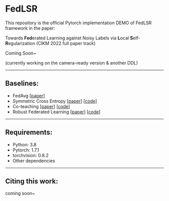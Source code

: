 # FedLSR

This repository is the official Pytorch implementation DEMO of FedLSR framework in the paper:

Towards **Fed**erated Learning against Noisy Labels via **L**ocal **S**elf-**R**egularization (CIKM 2022 full paper track)

Coming Soon~

(currently working on the camera-ready version & another DDL)

----------------------------
## Baselines:
- FedAvg [[paper](http://proceedings.mlr.press/v54/mcmahan17a?ref=https://githubhelp.com)]
- Symmetric Cross Entropy [[paper](https://openaccess.thecvf.com/content_ICCV_2019/html/Wang_Symmetric_Cross_Entropy_for_Robust_Learning_With_Noisy_Labels_ICCV_2019_paper.html)] [[code](https://github.com/YisenWang/symmetric_cross_entropy_for_noisy_labels)]
- Co-teaching [[paper](https://proceedings.neurips.cc/paper/2018/hash/a19744e268754fb0148b017647355b7b-Abstract.html)] [[code](https://github.com/bhanML/Co-teaching)]
- Robust Federated Learning [[paper](https://ieeexplore.ieee.org/abstract/document/9713942)] [[code](https://github.com/jangsoohyuk/Robust-Federated-Learning-with-Noisy-Labels)]

--------------------------
## Requirements:
- Python:  3.8
- Pytorch:  1.7.1
- torchvision:  0.8.2
- Other dependencies

-------

## Citing this work:

coming soon~
